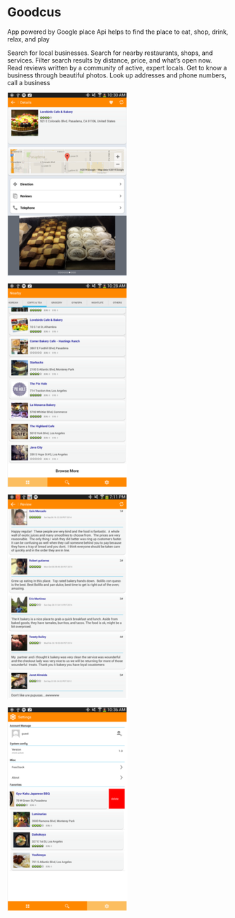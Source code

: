 Goodcus
=======
App powered by Google place Api helps to find the place to eat, shop, drink, relax, and play

 Search for local businesses.
 Search for nearby restaurants, shops, and services.
 Filter search results by distance, price, and what’s open now.
 Read reviews written by a community of active, expert locals.
 Get to know a business through beautiful photos.
 Look up addresses and phone numbers, call a business

![Detail page](https://github.com/jovizhen/Goodcus/blob/master/sample/detail_page.png)

![Nearby page](https://github.com/jovizhen/Goodcus/blob/master/sample/nearby_page.png)

![Review Page](https://github.com/jovizhen/Goodcus/blob/master/sample/review_page.png)

![Setting page](https://github.com/jovizhen/Goodcus/blob/master/sample/setting_page.png)
